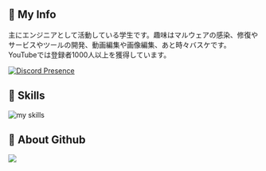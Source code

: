 ## 🫠 My Info
主にエンジニアとして活動している学生です。趣味はマルウェアの感染、修復やサービスやツールの開発、動画編集や画像編集、あと時々バスケです。  
YouTubeでは登録者1000人以上を獲得しています。  

[![Discord Presence](https://lanyard.cnrad.dev/api/851357394976899116)](https://discord.com/users/851357394976899116)

## 🌱 Skills
<img alt="my skills" src="https://skillicons.dev/icons?theme=dark&perline=12&i=html,css,js,nodejs,nextjs,php,mysql,react,cs,dotnet,bots,discordjs,blender,cloudflare,replit,github,vercel,visualstudio,vscode,windows" />  

## 👀 About Github
<picture>
  <source
    srcset="https://github-readme-stats.vercel.app/api?username=piennu777&show_icons=true&theme=dark"
    media="(prefers-color-scheme: dark)"
  />
  <source
    srcset="https://github-readme-stats.vercel.app/api?username=piennu777&show_icons=true"
    media="(prefers-color-scheme: light), (prefers-color-scheme: no-preference)"
  />
  <img src="https://github-readme-stats.vercel.app/api?username=piennu777&show_icons=true" />
</picture>
